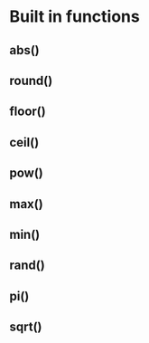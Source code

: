 # Built in functions

## abs()

## round()

## floor()

## ceil()

## pow()

## max()

## min()

## rand()

## pi()

## sqrt()


